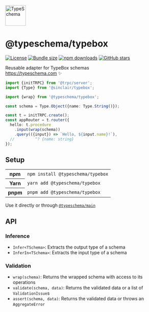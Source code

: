 <!-- This file is generated. Do not modify it manually! -->

<img src="https://typeschema.com/assets/logo.png" width="64px" alt="TypeSchema" />
<h1>@typeschema/typebox</h1>
<p>
  <a href="https://opensource.org/licenses/MIT" rel="nofollow"><img src="https://img.shields.io/github/license/decs/typeschema" alt="License"></a>
  <a href="https://bundlephobia.com/package/@typeschema/typebox" rel="nofollow"><img src="https://img.shields.io/bundlephobia/minzip/%40typeschema%2Ftypebox" alt="Bundle size"></a>
  <a href="https://www.npmjs.com/package/@typeschema/typebox" rel="nofollow"><img src="https://img.shields.io/npm/dw/@typeschema/typebox.svg" alt="npm downloads"></a>
  <a href="https://github.com/decs/typeschema/stargazers" rel="nofollow"><img src="https://img.shields.io/github/stars/decs/typeschema" alt="GitHub stars"></a>
</p>
<p>
  Reusable adapter for TypeBox schemas
  <br />
  <a href="https://typeschema.com">https://typeschema.com</a> ✨
</p>

```ts
import {initTRPC} from '@trpc/server';
import {Type} from '@sinclair/typebox';

import {wrap} from '@typeschema/typebox';

const schema = Type.Object({name: Type.String()});

const t = initTRPC.create();
const appRouter = t.router({
  hello: t.procedure
    .input(wrap(schema))
    .query(({input}) => `Hello, ${input.name}!`),
  //         ^? {name: string}
});

```

## Setup

<table>
  <tr>
    <th>npm</th>
    <td><code>npm install @typeschema/typebox</code></td>
  </tr>
  <tr>
    <th>Yarn</th>
    <td><code>yarn add @typeschema/typebox</code></td>
  </tr>
  <tr>
    <th>pnpm</th>
    <td><code>pnpm add @typeschema/typebox</code></td>
  </tr>
</table>

Use it directly or through [`@typeschema/main`](https://github.com/decs/typeschema/tree/main/packages/main)

## API

### Inference
- `Infer<TSchema>`: Extracts the output type of a schema
- `InferIn<TSchema>`: Extracts the input type of a schema
### Validation
- `wrap(schema)`: Returns the wrapped schema with access to its operations
- `validate(schema, data)`: Returns the validated data or a list of `ValidationIssue`s
- `assert(schema, data)`: Returns the validated data or throws an `AggregateError`
